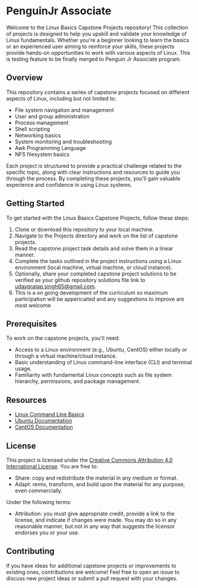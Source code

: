 # PenguinJr Associate

Welcome to the Linux Basics Capstone Projects repository! This collection of projects is designed to help you upskill and validate your knowledge of Linux fundamentals. Whether you're a beginner looking to learn the 
basics or an experienced user aiming to reinforce your skills, these projects provide hands-on opportunities to work with various aspects of Linux. This is testing feature to be finally merged to Penguin Jr Associate program. 

## Overview

This repository contains a series of capstone projects focused on different aspects of Linux, including but not limited to:

- File system navigation and management
- User and group administration
- Process management
- Shell scripting
- Networking basics
- System monitoring and troubleshooting
- Awk Programming Language
- NFS filesystem basics

Each project is structured to provide a practical challenge related to the specific topic, along with clear instructions and resources to guide you through the process. By completing these projects, you'll gain valuable experience and confidence in using Linux systems.

## Getting Started

To get started with the Linux Basics Capstone Projects, follow these steps:

1. Clone or download this repository to your local machine.
2. Navigate to the Projects directory and work on the list of capstone projects.
3. Read the capstone project task details and solve them in a linear manner.
4. Complete the tasks outlined in the project instructions using a Linux environment (local machine, virtual machine, or cloud instance).
5. Optionally, share your completed capstone project solutions to be verified as your github repository solutions file link to udaypratap.singh65@gmail.com.
6. This is a on going development of the curriculum so maximum participation will be appericaited and any suggestions to improve are most welcome

## Prerequisites

To work on the capstone projects, you'll need:

- Access to a Linux environment (e.g., Ubuntu, CentOS) either locally or through a virtual machine/cloud instance.
- Basic understanding of Linux command-line interface (CLI) and terminal usage.
- Familiarity with fundamental Linux concepts such as file system hierarchy, permissions, and package management.

## Resources

- [Linux Command Line Basics](https://linuxcommand.org/)
- [Ubuntu Documentation](https://help.ubuntu.com/)
- [CentOS Documentation](https://www.centos.org/docs/)

## License

This project is licensed under the [Creative Commons Attribution 4.0 International License](https://creativecommons.org/licenses/by/4.0/). You are free to:

- Share: copy and redistribute the material in any medium or format.
- Adapt: remix, transform, and build upon the material for any purpose, even commercially.

Under the following terms:

- Attribution: you must give appropriate credit, provide a link to the license, and indicate if changes were made. You may do so in any reasonable manner, but not in any way that suggests the licensor endorses you or your use.

## Contributing

If you have ideas for additional capstone projects or improvements to existing ones, contributions are welcome! Feel free to open an issue to discuss new project ideas or submit a pull request with your changes.
